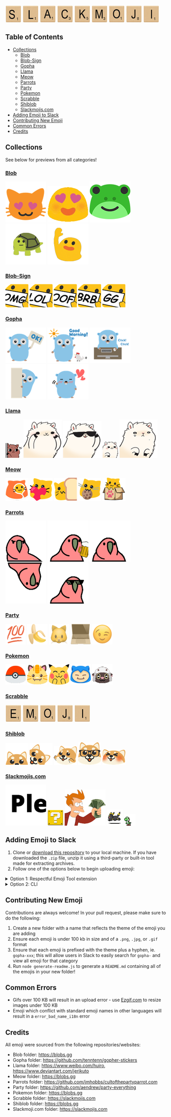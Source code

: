 ![S](examples/title/l-s.jpg) ![L](examples/title/l-l.jpg) ![A](examples/title/l-a.jpg)
![C](examples/title/l-c.jpg) ![K](examples/title/l-k.jpg) ![M](examples/title/l-m.jpg)
![O](examples/title/l-o.jpg) ![J](examples/title/l-j.jpg) ![I](examples/title/l-i.jpg)

## Table of Contents

- [Collections](#Collections)
  - [Blob](#blob)
  - [Blob-Sign](#blob-sign)
  - [Gopha](#gopha)
  - [Llama](#llama)
  - [Meow](#meow)
  - [Parrots](#parrots)
  - [Party](#party)
  - [Pokemon](#pokemon)
  - [Scrabble](#scrabble)
  - [Shiblob](#shiblob)
  - [Slackmojis.com](#slackmojis.com)
- [Adding Emoji to Slack](#Adding-Emoji-to-Slack)
- [Contributing New Emoji](#Contributing-New-Emoji)
- [Common Errors](#Common-Errors)
- [Credits](#Credits)

## Collections

See below for previews from all categories!

### [Blob](emojis/blob/README.md)

![blob-catheart](examples/blob/blob-catheart.png)
![blob-love-gif](examples/blob/blob-love-gif.gif)
![blob-frog](examples/blob/blob-frog.png)
![blob-turtle-gif](examples/blob/blob-turtle-gif.gif)
![blob-wave-gif](examples/blob/blob-wave-gif.gif)

### [Blob-Sign](emojis/blob-sign/README.md)

![blob-sign-omg](examples/blob-sign/blob-sign-omg.png)
![blob-sign-lol](examples/blob-sign/blob-sign-lol.png)
![blob-sign-oof](examples/blob-sign/blob-sign-oof.png)
![blob-sign-brb](examples/blob-sign/blob-sign-brb.png)
![blob-sign-gg](examples/blob-sign/blob-sign-gg.png)

### [Gopha](emojis/gopha/README.md)

![gopha-ok](examples/gopha/gopha-ok.png)
![gopha-good-morning](examples/gopha/gopha-good-morning.png)
![gopha-work](examples/gopha/gopha-work.png)
![gopha-hide](examples/gopha/gopha-hide.png)
![gopha-lovely](examples/gopha/gopha-lovely.png)

### [Llama](emojis/llamas/README.md)

![llama-hi-gif](examples/llamas/llama-hi-gif.gif)
![llama-blush-gif](examples/llamas/llama-blush-gif.gif)
![llama-awesome-gif](examples/llamas/llama-awesome-gif.gif)
![llama-come-here-gif](examples/llamas/llama-come-here-gif.gif)
![llama-crying-gif](examples/llamas/llama-crying-gif.gif)

### [Meow](emojis/meow/README.md)

![meow-morning](examples/meow/meow-morning.png)
![meow-love](examples/meow/meow-love.png)
![meow-bread](examples/meow/meow-bread.png)
![meow-cookie](examples/meow/meow-cookie.png)
![meow-box](examples/meow/meow-box.png)

### [Parrots](emojis/parrots/README.md)

![parrot-angry](examples/parrots/parrot-angry.gif)
![parrot-beer](examples/parrots/parrot-beer.gif)
![parrot-bouncing](examples/parrots/parrot-bouncing.gif)
![parrot-aussie](examples/parrots/parrot-aussie.gif)
![parrot-cool](examples/parrots/parrot-cool.gif)

### [Party](emojis/party/README.md)

![party-100](examples/party/party-100.png)
![party-banana](examples/party/party-banana.png)
![party-cat](examples/party/party-cat.png)
![party-computer](examples/party/party-computer.png)
![party-wink](examples/party/party-wink.png)

### [Pokemon](emojis/pokemon/README.md)

![pkmn-pokeball](examples/pokemon/blob-pkmn-pokeball.png)
![pkmn-meowth](examples/pokemon/blob-pkmn-meowth.png)
![pkmn-pikachu](examples/pokemon/blob-pkmn-pikachu.png)
![pkmn-snorlax](examples/pokemon/blob-pkmn-snorlax.png)
![pkmn-wooloo](examples/pokemon/blob-pkmn-wooloo.gif)

### [Scrabble](emojis/scrabble/README.md)

![l-e](examples/scrabble/l-e.jpg)
![l-m](examples/scrabble/l-m.jpg)
![l-o](examples/scrabble/l-o.jpg)
![l-j](examples/scrabble/l-j.jpg)
![l-i](examples/scrabble/l-i.jpg)

### [Shiblob](emojis/scrabble/README.md)

![shiblob-peek](examples/shiblob/shiblob-peek.png)
![shiblob-photo](examples/shiblob/shiblob-photo.png)
![shiblob-reach](examples/shiblob/shiblob-reach.png)
![shiblob-nerd](examples/shiblob/shiblob-nerd.png)
![shiblob-melt](examples/shiblob/shiblob-melt.png)

### [Slackmojis.com](emojis/slackmoji.com/README.md)

![please-use-direct-message](examples/slackmoji.com/please-use-direct-message.gif)
![question](examples/slackmoji.com/question.gif)
![take-my-money](examples/slackmoji.com/take-my-money.png)
![umbreon](examples/slackmoji.com/umbreon.gif)
![yoshi](examples/slackmoji.com/yoshi.gif)

## Adding Emoji to Slack

1. Clone or [download this
   repository](https://github.com/SeanPrashad/slackmojis/archive/master.zip) to
   your local machine. If you have downloaded the `.zip` file, unzip it using a
   third-party or built-in tool made for extracting archives.
1. Follow one of the options below to begin uploading emoji:

<details>

<summary>Option 1: Respectful Emoji Tool extension</summary>

1. Open Chrome and browse to `chrome://extensions`
1. Click on the `Load unpacked` button and select the `extension` folder from
   within this repo
1. Navigate to `mySlackWorkspaceURL/customize/emoji`, where `mySlackWorkspaceURL` is the URL of your Slack workspace to begin uploading emoji

**Note**: 20 emoji will be uploaded per minute - be patient!

**Note**: This extension has been adapted from the [Neutral Face Emoji Tool](https://github.com/Fauntleroy/neutral-face-emoji-tools) and now lives
[here](https://github.com/SeanPrashad/respectful-emoji-tool#respectful-emoji-tool)!

</details>

<details>
<summary>Option 2: CLI</summary>

1.  Install [slack-emoji-upload](https://github.com/sgreben/slack-emoji-upload)
1.  Get an `xoxs-*` Slack token following
    [these instructions](https://github.com/jackellenberger/emojme#finding-a-slack-token).
    (The team/email/password approach has never worked for me, but token works great.)
1.  Stick the token in a variable, to keep it out of your shell history:

    ```
    $ read -s TOKEN
    [paste token and hit enter]
    ```

1.  Change to the directory you want to import emoji from
1.  Import them like so, substituting the name of your slack workspace. The `xargs` works
    around an open-files bug I encountered, and the rate-limit (one every 4s or 15/minute)
    is just under Slack's reported 20-request-per-minute limit.

    ```
    $ ls -1 | xargs -n 20 slack-emoji-upload -team YOUR_SLACK_TEAM -token $TOKEN -rate-limit 4s
    ```

</details>

## Contributing New Emoji

Contributions are always welcome! In your pull request, please make sure to do
the following:

1. Create a new folder with a name that reflects the theme of the emoji you are
   adding
1. Ensure each emoji is under 100 kb in size and of a `.png`, `.jpg`, or `.gif`
   format
1. Ensure that each emoji is prefixed with the theme plus a hyphen, ie.
   `gopha-xxx`; this will allow users in Slack to easily search for `gopha-` and
   view all emoji for that category
1. Run `node generate-readme.js` to generate a `README.md` containing all of the
   emojis in your new folder!

## Common Errors

- Gifs over 100 KB will result in an upload error - use
  [Ezgif.com](https://ezgif.com/optimize) to resize images under 100 KB
- Emoji which conflict with standard emoji names in other languages will
  result in a `error_bad_name_i18n` error

## Credits

All emoji were sourced from the following repositories/websites:

- Blob folder: https://blobs.gg
- Gopha folder: https://github.com/tenntenn/gopher-stickers
- Llama folder: https://www.weibo.com/huiro, https://www.deviantart.com/jerikuto
- Meow folder: https://blobs.gg
- Parrots folder: https://github.com/jmhobbs/cultofthepartyparrot.com
- Party folder: https://github.com/aendrew/party-everything
- Pokemon folder: https://blobs.gg
- Scrabble folder: https://slackmojis.com
- Shiblob folder: https://blobs.gg
- Slackmoji.com folder: https://slackmojis.com
